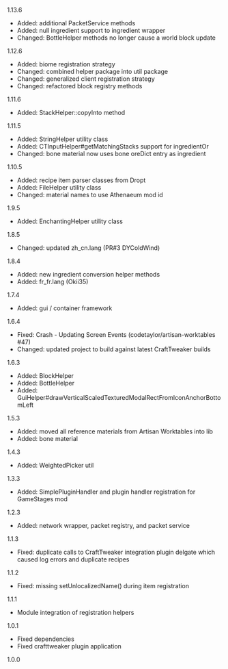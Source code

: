 1.13.6
* Added: additional PacketService methods
* Added: null ingredient support to ingredient wrapper
* Changed: BottleHelper methods no longer cause a world block update

1.12.6
* Added: biome registration strategy
* Changed: combined helper package into util package
* Changed: generalized client registration strategy
* Changed: refactored block registry methods

1.11.6
* Added: StackHelper::copyInto method

1.11.5
* Added: StringHelper utility class
* Added: CTInputHelper#getMatchingStacks support for ingredientOr
* Changed: bone material now uses bone oreDict entry as ingredient

1.10.5
* Added: recipe item parser classes from Dropt
* Added: FileHelper utility class
* Changed: material names to use Athenaeum mod id

1.9.5
* Added: EnchantingHelper utility class

1.8.5
* Changed: updated zh_cn.lang (PR#3 DYColdWind)

1.8.4
* Added: new ingredient conversion helper methods
* Added: fr_fr.lang (Okii35)

1.7.4
* Added: gui / container framework

1.6.4
* Fixed: Crash - Updating Screen Events (codetaylor/artisan-worktables #47)
* Changed: updated project to build against latest CraftTweaker builds

1.6.3
* Added: BlockHelper
* Added: BottleHelper
* Added: GuiHelper#drawVerticalScaledTexturedModalRectFromIconAnchorBottomLeft

1.5.3
* Added: moved all reference materials from Artisan Worktables into lib
* Added: bone material

1.4.3
* Added: WeightedPicker util

1.3.3
* Added: SimplePluginHandler and plugin handler registration for GameStages mod

1.2.3
* Added: network wrapper, packet registry, and packet service

1.1.3
* Fixed: duplicate calls to CraftTweaker integration plugin delgate which caused log errors and duplicate recipes

1.1.2
* Fixed: missing setUnlocalizedName() during item registration

1.1.1
* Module integration of registration helpers

1.0.1
* Fixed dependencies
* Fixed crafttweaker plugin application

1.0.0